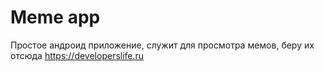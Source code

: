 # Meme app
Простое андроид приложение, служит для просмотра мемов, беру их отсюда https://developerslife.ru
